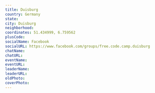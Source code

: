 ```yaml
---
title: Duisburg
country: Germany
state: 
city: Duisburg
neighborhood: 
coordinates: 51.434999, 6.759562
plusCode:
socialName: Facebook
socialURL: https://www.facebook.com/groups/free.code.camp.duisburg
chatName:
chatURL:
eventName:
eventURL:
leaderName:
leaderURL:
oldPhoto: 
coverPhoto:
---
```

